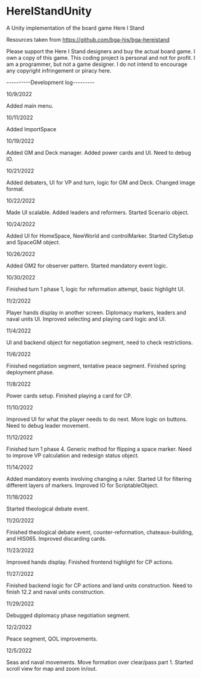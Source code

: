 # HereIStandUnity
A Unity implementation of the board game Here I Stand

Resources taken from https://github.com/bga-his/bga-hereistand

Please support the Here I Stand designers and buy the actual board game. I own a copy of this game. This coding project is personal and not for profit. I am a programmer, but not a game designer. I do not intend to encourage any copyright infringement or piracy here.

----------Development log---------

10/9/2022

Added main menu.

10/11/2022

Added ImportSpace

10/19/2022

Added GM and Deck manager. Added power cards and UI. Need to debug IO.

10/21/2022

Added debaters, UI for VP and turn, logic for GM and Deck. Changed image format. 

10/22/2022

Made UI scalable. Added leaders and reformers. Started Scenario object.

10/24/2022

Added UI for HomeSpace, NewWorld and controlMarker. Started CitySetup and SpaceGM object.

10/26/2022

Added GM2 for observer pattern. Started mandatory event logic.

10/30/2022

Finished turn 1 phase 1, logic for reformation attempt, basic highlight UI.

11/2/2022

Player hands display in another screen. Diplomacy markers, leaders and naval units UI. Improved selecting and playing card logic and UI.

11/4/2022

UI and backend object for negotiation segment, need to check restrictions. 

11/6/2022

Finished negotiation segment, tentative peace segment. Finished spring deployment phase.

11/8/2022

Power cards setup. Finished playing a card for CP.

11/10/2022

Improved UI for what the player needs to do next. More logic on buttons. Need to debug leader movement.

11/12/2022

Finished turn 1 phase 4. Generic method for flipping a space marker. Need to improve VP calculation and redesign status object. 

11/14/2022

Added mandatory events involving changing a ruler. Started UI for filtering different layers of markers. Improved IO for ScriptableObject.

11/18/2022

Started theological debate event.

11/20/2022

Finished theological debate event, counter-reformation, chateaux-building, and HIS065. Improved discarding cards.

11/23/2022

Improved hands display. Finished frontend highlight for CP actions.

11/27/2022

Finished backend logic for CP actions and land units construction. Need to finish 12.2 and naval units construction.

11/29/2022

Debugged diplomacy phase negotiation segment.

12/2/2022 

Peace segment, QOL improvements.

12/5/2022

Seas and naval movements. Move formation over clear/pass part 1. Started scroll view for map and zoom in/out.